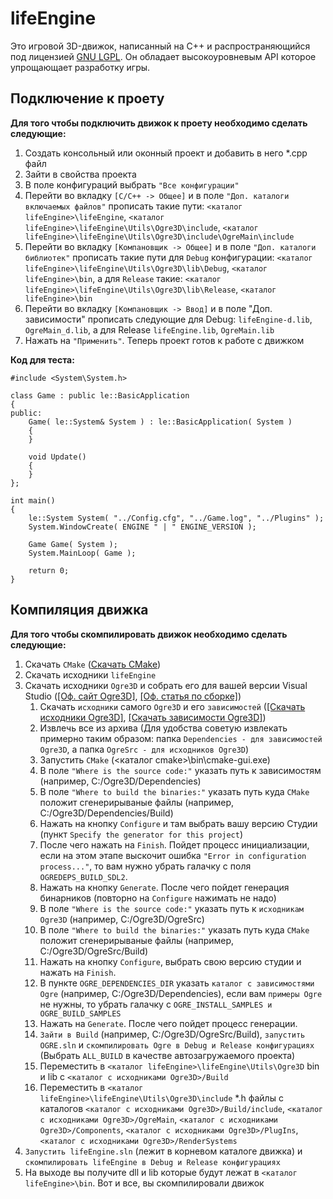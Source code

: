 # lifeEngine
Это игровой 3D-движок, написанный на С++ и распространяющийся под лицензией [GNU LGPL](https://ru.wikipedia.org/wiki/GNU_Lesser_General_Public_License). Он обладает высокоуровневым API которое упрощающает разработку игры.

## Подключение к проету
**Для того чтобы подключить движок к проету необходимо сделать следующие:**
1. Создать консольный или оконный проект и добавить в него *.cpp файл
1. Зайти в свойства проекта
1. В поле конфигураций выбрать `"Все конфигурации"`
1. Перейти во вкладку `[C/C++ -> Общее]` и в поле `"Доп. каталоги включаемых файлов"` прописать такие пути: `<каталог lifeEngine>\lifeEngine`, `<каталог lifeEngine>\lifeEngine\Utils\Ogre3D\include`, `<каталог lifeEngine>\lifeEngine\Utils\Ogre3D\include\OgreMain\include`
1. Перейти во вкладку `[Компановщик -> Общее]` и в поле `"Доп. каталоги библиотек"` прописать такие пути для `Debug` конфигурации: `<каталог lifeEngine>\lifeEngine\Utils\Ogre3D\lib\Debug`, `<каталог lifeEngine>\bin`, а для `Release` такие: `<каталог lifeEngine>\lifeEngine\Utils\Ogre3D\lib\Release`, `<каталог lifeEngine>\bin`
1. Перейти во вкладку `[Компановщик -> Ввод]` и в поле "Доп. зависимости" прописать следующие для Debug: `lifeEngine-d.lib`, `OgreMain_d.lib`, а для Release `lifeEngine.lib`, `OgreMain.lib`
1. Нажать на `"Применить"`. Теперь проект готов к работе с движком

**Код для теста:**
```с++
#include <System\System.h>

class Game : public le::BasicApplication
{
public:
	Game( le::System& System ) : le::BasicApplication( System )
	{
	}

	void Update()
	{
	}
};

int main()
{
	le::System System( "../Config.cfg", "../Game.log", "../Plugins" );
	System.WindowCreate( ENGINE " | " ENGINE_VERSION );

	Game Game( System );
	System.MainLoop( Game );

	return 0;
}
```

## Компиляция движка
**Для того чтобы скомпилировать движок необходимо сделать следующие:**
1. Скачать `CMake` ([Скачать CMake](https://cmake.org/))
1. Скачать исходники `lifeEngine`
1. Скачать исходники `Ogre3D` и собрать его для вашей версии Visual Studio ([[Оф. сайт Ogre3D]](http://www.ogre3d.org/), [[Оф. статья по сборке]](http://www.ogre3d.org/tikiwiki/CMake+Quick+Start+Guide))
    1. Скачать `исходники` самого `Ogre3D` и его `зависимостей` ([[Скачать исходники Ogre3D]](https://bitbucket.org/sinbad/ogre), [[Скачать зависимости Ogre3D]](https://bitbucket.org/cabalistic/ogredeps))
    1. Извлечь все из архива (Для удобства советую извлекать примерно таким образом: папка `Dependencies - для зависимостей Ogre3D`, а папка `OgreSrc - для исходников Ogre3D`)
    1. Запустить `CMake` (<каталог cmake>\bin\cmake-gui.exe)
    1. В поле `"Where is the source code:"` указать путь к зависимостям (например, C:/Ogre3D/Dependencies)
    1. В поле `"Where to build the binaries:"` указать путь куда `CMake` положит сгенерирываные файлы (например, C:/Ogre3D/Dependencies/Build)
    1. Нажать на кнопку `Configure` и там выбрать вашу версию Студии (пункт `Specify the generator for this project`)
    1. После чего нажать на `Finish`. Пойдет процесс инициализации, если на этом этапе выскочит ошибка `"Error in configuration process..."`, то вам нужно убрать галачку с поля `OGREDEPS_BUILD_SDL2`.
    1. Нажать на кнопку `Generate`. После чего пойдет генерация бинарников (повторно на `Configure` нажимать не надо)
    1. В поле `"Where is the source code:"` указать путь к `исходникам Ogre3D` (например, C:/Ogre3D/OgreSrc)
    1. В поле `"Where to build the binaries:"` указать путь куда `CMake` положит сгенерирываные файлы (например, C:/Ogre3D/OgreSrc/Build)
    1. Нажать на кнопку `Configure`, выбрать свою версию студии и нажать на `Finish`.
    1. В пункте `OGRE_DEPENDENCIES_DIR` указать `каталог с зависимостями Ogre` (например, C:/Ogre3D/Dependencies), если вам `примеры Ogre` не нужны, то убрать галачку с `OGRE_INSTALL_SAMPLES и OGRE_BUILD_SAMPLES`
    1. Нажать на `Generate`. После чего пойдет процесс генерации.
    1. `Зайти в Build` (например, C:/Ogre3D/OgreSrc/Build), `запустить OGRE.sln` и `скомпилировать Ogre в Debug и Release конфигурациях` (Выбрать `ALL_BUILD` в качестве автозагружаемого проекта)
    1. Переместить в `<каталог lifeEngine>\lifeEngine\Utils\Ogre3D` bin и lib c `<каталог с исходниками Ogre3D>/Build`
    1. Переместить в `<каталог lifeEngine>\lifeEngine\Utils\Ogre3D\include` *.h файлы с каталогов `<каталог с исходниками Ogre3D>/Build/include`, `<каталог с исходниками Ogre3D>/OgreMain`, `<каталог с исходниками Ogre3D>/Components`, `<каталог с исходниками Ogre3D>/PlugIns`, `<каталог с исходниками Ogre3D>/RenderSystems`
1. `Запустить lifeEngine.sln` (лежит в корневом каталоге движка) и `скомпилировать lifeEngine в Debug и Release конфигурациях`
1. На выходе вы получите dll и lib которые будут лежат в `<каталог lifeEngine>\bin`. Вот и все, вы скомпилировали движок